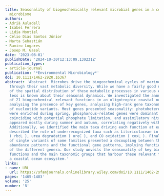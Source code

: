 ```yaml
---
title: Seasonality of biogeochemically relevant microbial genes in a coastal ocean
  microbiome
authors:
- Adrià Auladell
- Isabel Ferrera
- Lidia Montiel
- Célio Dias Santos Júnior
- Marta Sebastián
- Ramiro Logares
- Josep M. Gasol
date: '2023-08-01'
publishDate: '2024-10-30T12:13:09.130231Z'
publication_types:
- article-journal
publication: '*Environmental Microbiology*'
doi: 10.1111/1462-2920.16367
abstract: 'Abstract  Microbes drive the biogeochemical cycles of marine ecosystems
  through their vast metabolic diversity. While we have a fairly good understanding
  of the spatial distribution of these metabolic processes in various ecosystems,
  less is known about their seasonal dynamics. We investigated the annual patterns
  of 21 biogeochemical relevant functions in an oligotrophic coastal ocean site by
  analysing the presence of key genes, analysing high-rank gene taxonomy and the dynamics
  of nucleotide variants. Most genes presented seasonality: photoheterotrophic processes
  were enriched during spring, phosphorous-related genes were dominant during summer,
  coinciding with potential phosphate limitation, and assimilatory nitrate reductases
  appeared mostly during summer and autumn, correlating negatively with nitrate availability.
  Additionally, we identified the main taxa driving each function at each season and
  described the role of underrecognized taxa such as Litoricolaceae in carbon fixation
  ( rbcL ), urea degradation ( ureC ), and CO oxidation ( coxL ). Finally, the seasonality
  of single variants of some families presented a decoupling between the taxonomic
  abundance patterns and the functional gene patterns, implying functional specialization
  of the different genera. Our study unveils the seasonality of key biogeochemical
  functions and the main taxonomic groups that harbour these relevant functions in
  a coastal ocean ecosystem.'
links:
- name: URL
  url: https://sfamjournals.onlinelibrary.wiley.com/doi/10.1111/1462-2920.16367
pages: '1465-1483'
volume: '25'
number: '8'
---
```

